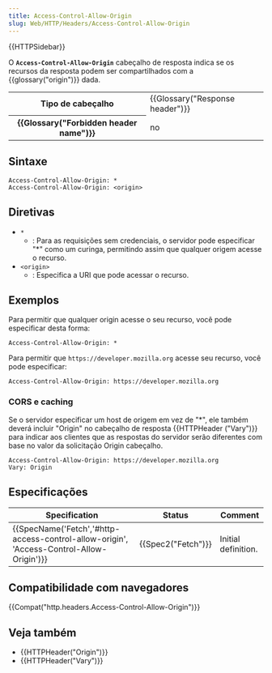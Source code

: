 ```yaml
---
title: Access-Control-Allow-Origin
slug: Web/HTTP/Headers/Access-Control-Allow-Origin
---
```


{{HTTPSidebar}}

O **`Access-Control-Allow-Origin`** cabeçalho de resposta indica se os recursos da resposta podem ser compartilhados com a {{glossary("origin")}} dada.

<table class="properties">
  <tbody>
    <tr>
      <th scope="row">Tipo de cabeçalho</th>
      <td>{{Glossary("Response header")}}</td>
    </tr>
    <tr>
      <th scope="row">{{Glossary("Forbidden header name")}}</th>
      <td>no</td>
    </tr>
  </tbody>
</table>

## Sintaxe

```
Access-Control-Allow-Origin: *
Access-Control-Allow-Origin: <origin>
```

## Diretivas

- `*`
  - : Para as requisições sem credenciais, o servidor pode especificar "\*" como um curinga, permitindo assim que qualquer origem acesse o recurso.
- `<origin>`
  - : Especifica a URI que pode acessar o recurso.

## Exemplos

Para permitir que qualquer origin acesse o seu recurso, você pode especificar desta forma:

```
Access-Control-Allow-Origin: *
```

Para permitir que `https://developer.mozilla.org` acesse seu recurso, você pode especificar:

```
Access-Control-Allow-Origin: https://developer.mozilla.org
```

### CORS e caching

Se o servidor especificar um host de origem em vez de "\*", ele também deverá incluir "Origin" no cabeçalho de resposta {{HTTPHeader ("Vary")}} para indicar aos clientes que as respostas do servidor serão diferentes com base no valor da solicitação Origin cabeçalho.

```
Access-Control-Allow-Origin: https://developer.mozilla.org
Vary: Origin
```

## Especificações

| Specification                                                                            | Status             | Comment             |
| ---------------------------------------------------------------------------------------- | ------------------ | ------------------- |
| {{SpecName('Fetch','#http-access-control-allow-origin', 'Access-Control-Allow-Origin')}} | {{Spec2("Fetch")}} | Initial definition. |

## Compatibilidade com navegadores

{{Compat("http.headers.Access-Control-Allow-Origin")}}

## Veja também

- {{HTTPHeader("Origin")}}
- {{HTTPHeader("Vary")}}
